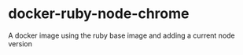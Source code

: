 # docker-ruby-node-chrome
A docker image using the ruby base image and adding a current node version
